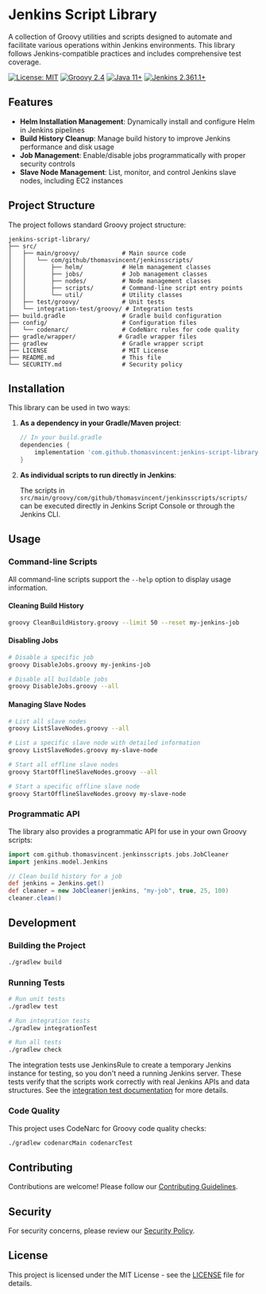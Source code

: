 # Jenkins Script Library

A collection of Groovy utilities and scripts designed to automate and facilitate various operations within Jenkins environments. This library follows Jenkins-compatible practices and includes comprehensive test coverage.

[![License: MIT](https://img.shields.io/badge/License-MIT-yellow.svg)](https://opensource.org/licenses/MIT)
[![Groovy 2.4](https://img.shields.io/badge/Groovy-2.4-blue.svg)](https://groovy-lang.org/)
[![Java 11+](https://img.shields.io/badge/Java-11+-orange.svg)](https://adoptium.net/)
[![Jenkins 2.361.1+](https://img.shields.io/badge/Jenkins-2.361.1+-green.svg)](https://jenkins.io/)

## Features

- **Helm Installation Management**: Dynamically install and configure Helm in Jenkins pipelines
- **Build History Cleanup**: Manage build history to improve Jenkins performance and disk usage
- **Job Management**: Enable/disable jobs programmatically with proper security controls
- **Slave Node Management**: List, monitor, and control Jenkins slave nodes, including EC2 instances

## Project Structure

The project follows standard Groovy project structure:

```
jenkins-script-library/
├── src/
│   ├── main/groovy/            # Main source code
│   │   └── com/github/thomasvincent/jenkinsscripts/
│   │       ├── helm/           # Helm management classes
│   │       ├── jobs/           # Job management classes
│   │       ├── nodes/          # Node management classes
│   │       ├── scripts/        # Command-line script entry points
│   │       └── util/           # Utility classes
│   ├── test/groovy/            # Unit tests
│   └── integration-test/groovy/ # Integration tests
├── build.gradle                # Gradle build configuration
├── config/                     # Configuration files
│   └── codenarc/               # CodeNarc rules for code quality
├── gradle/wrapper/            # Gradle wrapper files
├── gradlew                     # Gradle wrapper script
├── LICENSE                     # MIT License
├── README.md                   # This file
└── SECURITY.md                 # Security policy
```

## Installation

This library can be used in two ways:

1. **As a dependency in your Gradle/Maven project**:
   
   ```groovy
   // In your build.gradle
   dependencies {
       implementation 'com.github.thomasvincent:jenkins-script-library:1.0.0'
   }
   ```

2. **As individual scripts to run directly in Jenkins**:
   
   The scripts in `src/main/groovy/com/github/thomasvincent/jenkinsscripts/scripts/` can be executed directly in Jenkins Script Console or through the Jenkins CLI.

## Usage

### Command-line Scripts

All command-line scripts support the `--help` option to display usage information.

#### Cleaning Build History

```bash
groovy CleanBuildHistory.groovy --limit 50 --reset my-jenkins-job
```

#### Disabling Jobs

```bash
# Disable a specific job
groovy DisableJobs.groovy my-jenkins-job

# Disable all buildable jobs
groovy DisableJobs.groovy --all
```

#### Managing Slave Nodes

```bash
# List all slave nodes
groovy ListSlaveNodes.groovy --all

# List a specific slave node with detailed information
groovy ListSlaveNodes.groovy my-slave-node

# Start all offline slave nodes
groovy StartOfflineSlaveNodes.groovy --all

# Start a specific offline slave node
groovy StartOfflineSlaveNodes.groovy my-slave-node
```

### Programmatic API

The library also provides a programmatic API for use in your own Groovy scripts:

```groovy
import com.github.thomasvincent.jenkinsscripts.jobs.JobCleaner
import jenkins.model.Jenkins

// Clean build history for a job
def jenkins = Jenkins.get()
def cleaner = new JobCleaner(jenkins, "my-job", true, 25, 100)
cleaner.clean()
```

## Development

### Building the Project

```bash
./gradlew build
```

### Running Tests

```bash
# Run unit tests
./gradlew test

# Run integration tests
./gradlew integrationTest

# Run all tests
./gradlew check
```

The integration tests use JenkinsRule to create a temporary Jenkins instance for testing, so you don't need a running Jenkins server. These tests verify that the scripts work correctly with real Jenkins APIs and data structures. See the [integration test documentation](src/integration-test/README.md) for more details.

### Code Quality

This project uses CodeNarc for Groovy code quality checks:

```bash
./gradlew codenarcMain codenarcTest
```

## Contributing

Contributions are welcome! Please follow our [Contributing Guidelines](CONTRIBUTING.md).

## Security

For security concerns, please review our [Security Policy](SECURITY.md).

## License

This project is licensed under the MIT License - see the [LICENSE](LICENSE) file for details.